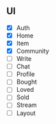 ## UI
- [x] Auth
- [x] Home
- [x] Item
- [x] Community
- [ ] Write
- [ ] Chat
- [ ] Profile
- [ ] Bought
- [ ] Loved
- [ ] Sold
- [ ] Stream
- [ ] Layout